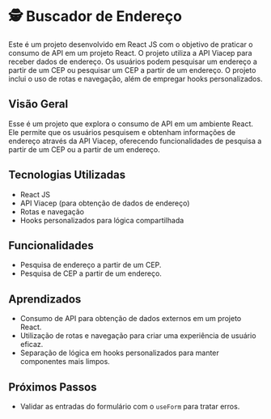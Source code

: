 # 🕵 Buscador de Endereço
 
Este é um projeto desenvolvido em React JS com o objetivo de praticar o consumo de API em um projeto React. O projeto utiliza a API Viacep para receber dados de endereço. Os usuários podem pesquisar um endereço a partir de um CEP ou pesquisar um CEP a partir de um endereço. O projeto inclui o uso de rotas e navegação, além de empregar hooks personalizados.

## Visão Geral

Esse é um projeto que explora o consumo de API em um ambiente React. Ele permite que os usuários pesquisem e obtenham informações de endereço através da API Viacep, oferecendo funcionalidades de pesquisa a partir de um CEP ou a partir de um endereço.

## Tecnologias Utilizadas

- React JS
- API Viacep (para obtenção de dados de endereço)
- Rotas e navegação
- Hooks personalizados para lógica compartilhada
  
## Funcionalidades

- Pesquisa de endereço a partir de um CEP.
- Pesquisa de CEP a partir de um endereço.

## Aprendizados

- Consumo de API para obtenção de dados externos em um projeto React.
- Utilização de rotas e navegação para criar uma experiência de usuário eficaz.
- Separação de lógica em hooks personalizados para manter componentes mais limpos.

## Próximos Passos

- Validar as entradas do formulário com o `useForm` para tratar erros.
